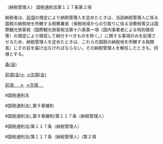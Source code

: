 （納税管理人）
国税通則法第１１７条第２項

納税者は、[前項](国税通則法＿＿＿＿＿第１１７条第１項)の規定により納税管理人を定めたときは、当該納税管理人に係る国税の納税地を所轄する税務署長（保税地域からの引取りに係る消費税等又は国際観光旅客税（国際観光旅客税法第十六条第一項（国内事業者による特別徴収等）の規定により徴収して納付すべきものを除く。）に関する事項のみを処理させるため、納税管理人を定めたときは、これらの国税の納税地を所轄する税関長）にその旨を届け出なければならない。その納税管理人を解任したときも、同様とする。

[条(全)](国税通則法＿＿＿＿＿第１１７条_.md)

[前項(全)←](国税通則法＿＿＿＿＿第１１７条第１項_.md)    [→次項(全)](国税通則法＿＿＿＿＿第１１７条第３項_.md)

[前項 　 ←](国税通則法＿＿＿＿＿第１１７条第１項.md)    [→次項 　 ](国税通則法＿＿＿＿＿第１１７条第３項.md)



#国税通則法

#国税通則法/_第９章雑則

#国税通則法/_第９章雑則/第１１７条（納税管理人）

#国税通則法/第１１７条（納税管理人）

#国税通則法/第１１７条（納税管理人）/第２項

